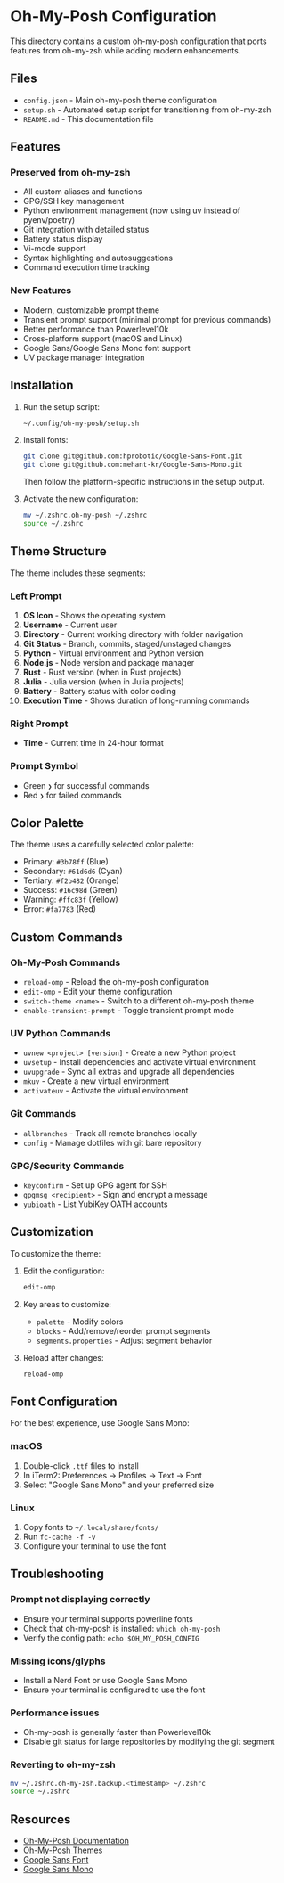 # Oh-My-Posh Configuration

This directory contains a custom oh-my-posh configuration that ports features from oh-my-zsh while adding modern enhancements.

## Files

- `config.json` - Main oh-my-posh theme configuration
- `setup.sh` - Automated setup script for transitioning from oh-my-zsh
- `README.md` - This documentation file

## Features

### Preserved from oh-my-zsh
- All custom aliases and functions
- GPG/SSH key management
- Python environment management (now using uv instead of pyenv/poetry)
- Git integration with detailed status
- Battery status display
- Vi-mode support
- Syntax highlighting and autosuggestions
- Command execution time tracking

### New Features
- Modern, customizable prompt theme
- Transient prompt support (minimal prompt for previous commands)
- Better performance than Powerlevel10k
- Cross-platform support (macOS and Linux)
- Google Sans/Google Sans Mono font support
- UV package manager integration

## Installation

1. Run the setup script:
   ```bash
   ~/.config/oh-my-posh/setup.sh
   ```

2. Install fonts:
   ```bash
   git clone git@github.com:hprobotic/Google-Sans-Font.git
   git clone git@github.com:mehant-kr/Google-Sans-Mono.git
   ```
   Then follow the platform-specific instructions in the setup output.

3. Activate the new configuration:
   ```bash
   mv ~/.zshrc.oh-my-posh ~/.zshrc
   source ~/.zshrc
   ```

## Theme Structure

The theme includes these segments:

### Left Prompt
1. **OS Icon** - Shows the operating system
2. **Username** - Current user
3. **Directory** - Current working directory with folder navigation
4. **Git Status** - Branch, commits, staged/unstaged changes
5. **Python** - Virtual environment and Python version
6. **Node.js** - Node version and package manager
7. **Rust** - Rust version (when in Rust projects)
8. **Julia** - Julia version (when in Julia projects)
9. **Battery** - Battery status with color coding
10. **Execution Time** - Shows duration of long-running commands

### Right Prompt
- **Time** - Current time in 24-hour format

### Prompt Symbol
- Green `❯` for successful commands
- Red `❯` for failed commands

## Color Palette

The theme uses a carefully selected color palette:
- Primary: `#3b78ff` (Blue)
- Secondary: `#61d6d6` (Cyan)
- Tertiary: `#f2b482` (Orange)
- Success: `#16c98d` (Green)
- Warning: `#ffc83f` (Yellow)
- Error: `#fa7783` (Red)

## Custom Commands

### Oh-My-Posh Commands
- `reload-omp` - Reload the oh-my-posh configuration
- `edit-omp` - Edit your theme configuration
- `switch-theme <name>` - Switch to a different oh-my-posh theme
- `enable-transient-prompt` - Toggle transient prompt mode

### UV Python Commands
- `uvnew <project> [version]` - Create a new Python project
- `uvsetup` - Install dependencies and activate virtual environment
- `uvupgrade` - Sync all extras and upgrade all dependencies
- `mkuv` - Create a new virtual environment
- `activateuv` - Activate the virtual environment

### Git Commands
- `allbranches` - Track all remote branches locally
- `config` - Manage dotfiles with git bare repository

### GPG/Security Commands
- `keyconfirm` - Set up GPG agent for SSH
- `gpgmsg <recipient>` - Sign and encrypt a message
- `yubioath` - List YubiKey OATH accounts

## Customization

To customize the theme:

1. Edit the configuration:
   ```bash
   edit-omp
   ```

2. Key areas to customize:
   - `palette` - Modify colors
   - `blocks` - Add/remove/reorder prompt segments
   - `segments.properties` - Adjust segment behavior

3. Reload after changes:
   ```bash
   reload-omp
   ```

## Font Configuration

For the best experience, use Google Sans Mono:

### macOS
1. Double-click `.ttf` files to install
2. In iTerm2: Preferences → Profiles → Text → Font
3. Select "Google Sans Mono" and your preferred size

### Linux
1. Copy fonts to `~/.local/share/fonts/`
2. Run `fc-cache -f -v`
3. Configure your terminal to use the font

## Troubleshooting

### Prompt not displaying correctly
- Ensure your terminal supports powerline fonts
- Check that oh-my-posh is installed: `which oh-my-posh`
- Verify the config path: `echo $OH_MY_POSH_CONFIG`

### Missing icons/glyphs
- Install a Nerd Font or use Google Sans Mono
- Ensure your terminal is configured to use the font

### Performance issues
- Oh-my-posh is generally faster than Powerlevel10k
- Disable git status for large repositories by modifying the git segment

### Reverting to oh-my-zsh
```bash
mv ~/.zshrc.oh-my-zsh.backup.<timestamp> ~/.zshrc
source ~/.zshrc
```

## Resources

- [Oh-My-Posh Documentation](https://ohmyposh.dev/docs/)
- [Oh-My-Posh Themes](https://ohmyposh.dev/docs/themes)
- [Google Sans Font](https://github.com/hprobotic/Google-Sans-Font)
- [Google Sans Mono](https://github.com/mehant-kr/Google-Sans-Mono)